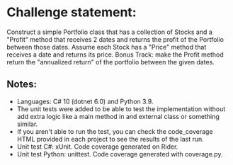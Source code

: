 # Challenge statement:

Construct a simple Portfolio class that has a collection of Stocks and a "Profit" method that receives 2 dates and returns the profit of the Portfolio between those dates. Assume each Stock has a "Price" method that receives a date and returns its price.
Bonus Track: make the Profit method return the "annualized return" of the portfolio between the given dates.

## Notes:

- Languages: C# 10 (dotnet 6.0) and Python 3.9.
- The unit tests were added to be able to test the implementation without add extra logic like a main method in and external class or something similar.
- If you aren't able to run the test, you can check the code_coverage HTML provided in each project to see the results of the last run.
- Unit test C#: xUnit. Code coverage generated on Rider.
- Unit test Python: unittest. Code coverage generated with coverage.py.

